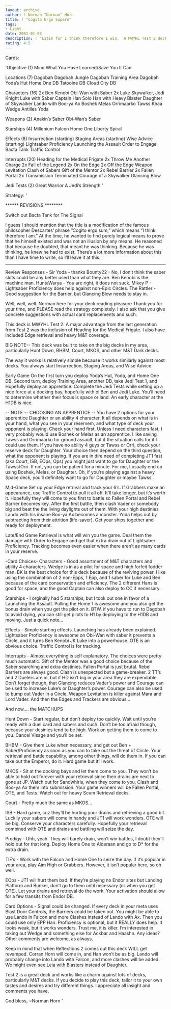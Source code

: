 ```yaml
---
layout: archive
author: ! Norman "Norman" Horn
title: ! "Cogito Ergo Supero"
tags:
- Light
date: 2001-01-03
description: ! "Latin for I think therefore I win.  A MWYHL Test 2 deck with destiny-6 recyclers for Edges and winning battles."
rating: 4.5
---
```

Cards: 

'Objective (1)
Mind What You Have Learned/Save You It Can

Locations (7)
Dagobah
Dagobah Jungle
Dagobah Training Area
Dagobah Yoda’s Hut
Home One DB
Tatooine DB
Cloud City DB

Characters (16)
2x Ben Kenobi
Obi-Wan with Saber
2x Luke Skywalker, Jedi Knight
Luke with Saber
Captain Han Solo
Han with Heavy Blaster
Daughter of Skywalker
Lando with Boo-ya Ax
Boshek
Melas
Orrimaarko
Tawss Khaa
Wedge Antilles
Yoda

Weapons (2)
Anakin’s Saber
Obi-Wan’s Saber

Starships (4)
Millenium Falcon
Home One
Liberty
Spiral

Effects (8)
Insurrection (starting)
Staging Areas (starting)
Wise Advice (starting)
Lightsaber Proficiency
Launching the Assault
Order to Engage
Bacta Tank
Traffic Control

Interrupts (20)
Heading for the Medical Frigate
2x Throw Me Another Charge
2x Fall of the Legend
2x On the Edge
2x Off the Edge
Weapon Levitation
Clash of Sabers
Gift of the Mentor
2x Rebel Barrier
2x Fallen Portal
2x Transmission Terminated
Courage of a Skywalker
Glancing Blow

Jedi Tests (2)
Great Warrior
A Jedi’s Strength '

Strategy: '

****** REVISIONS ********

Switch out Bacta Tank for The Signal

I guess I should mention that the title is a modification of the famous philosopher Descartes’ phrase ”Cogito ergo sum,” which means ”I think therefore I am.”  At the time, he wanted to find purely logical means to prove that he himself existed and was not an illusion by any means.  He reasoned that because he doubted, that meant he was thinking.  Because he was thinking, he knew he had to exist.  There’s a lot more information about this than I have time to write, so I’ll leave it at this.

************************
Review Responses -
Sir Yoda - thanks
Bounty22 - No, I don’t think the saber slots could be any better used than what they are.  Ben Kenobi is the machine man.
HuntaWarya - You are right, it does not suck.
Mikey P - Lightsaber Proficiency does help against non-Epic Circles.
The Rattler - Good suggestion for the Barrier, but Glancing Blow needs to stay in.

Well, well, well.  Norman here for your deck reading pleasure	Thank you for your time, and PLEASE read the strategy completely.  I also ask that you give concrete suggestions with actual card replacements and such.

This deck is MWYHL Test 2.  A major advantage from the last generation from Test 2 was the inclusion of Heading for the Medical Frigate.  I also have included Edge retrieval and heavy M&T coverage.

BIG NOTE-- This deck was built to take on the big decks in my area, particularly Hunt Down, BHBM, Court, MKOS, and other M&T Dark decks.

The way it works is relatively simple because it works similarly against most decks.  You always start Insurrection, Staging Areas, and Wise Advice.

Early Game On the first turn you deploy Yoda’s Hut, Yoda, and Home One DB.  Second turn, deploy Training Area, another DB, take Jedi Test 1, and Hopefully deploy an apprentice.  Complete the Jedi Tests while setting up a nice force at a docking bay, hopefully with ol’Ben and Jedi Luke.  You’ll need to determine whether their focus is space or land.  An early character at the H1DB is nice.

-- NOTE -- CHOOSING AN APPRENTICE --
You have 2 options for your apprentice Daughter or an ability 4 character.  It all depends on what is in your hand, what you see in your reservem, and what type of deck your opponent is playing.  Check your hand first.  Unless I need characters fast, I very probably would use Boshek or Melas as an apprentice.  I like saving Tawss and Orrimaarko for ground assault, but if the situation calls for it I could use them.  If you have no ability 4 guys or Tawss or Orri, check your reserve deck for Daughter.  Your choice then depend on the third question, what the opponent is playing.  If you are in dire need of completing JT1 fast (aka Court, ISB, EOps, Ops) you might just want to go for Daughter or the Tawss/Orri.	If not, you can be patient for a minute.  For me, I usually end up using Boshek, Melas, or Daughter.  Oh, if you’re playing against a heavy Space deck, you’ll definitely want to go for Daughter or maybe Tawss.

Mid-Game Set up your Edge retrival and track your 6’s.  If Grabbers make an appearance, use Traffic Control to pull it all off.	It’ll take longer, but it’s worth it.  Hopefully they will come to you first to battle so Fallen Portal and Rebel Barrier becomes key.  After the first battle, then clash Vader or somebody big and beat the the living daylights out of them.  With your high destinies Lando with his insane Boo-ya Ax becomes a monster.  Yoda helps out by subtracting from their attrition (life-saver).  Get your ships together and ready for deployment.

Late/End Game Retrieval is what will win you the game.  Deal them the damage with Order to Engage and get that extra drain out of Lightsaber Proficiency.  Tracking becomes even easier when there aren’t as many cards in your reserve.

-Card Choices-
Characters - Good assortment of M&T characters and ability 4 characters.  Wedge is in as a pilot for space and high forfeit fodder man.  BK is the best choice for this deck because of the reviving power.  I like using the combination of 2 non-Epps, 1 Epp, and 1 saber for Luke and Ben because of the card conservation and efficiency.  The 2 different Hans is good for space, and the good Captain can also deploy to CC if necessary.

Starships - I orginally had 5 starships, but I took out one in favor of a Launching the Assault.  Pulling the Home 1 is awesome and you also get the bonus drain when you get the pilot on it.	BTW, if you have to run to Dagobah to avoid dying, you can still get pilots to H1 by deploying to the H1DB and moving.	Just a quick note...

Effects - Simple starting effects.  Launching has already been explained.  Lightsaber Proficiency is awesome on Obi-Wan with saber it prevents a Circle, and it turns Ben Kenobi JK Luke into a powerhouse.  OTE is an obvious choice.	Traffic Control is for tracking.

Interrupts - Almost everything is self explanatory.  The choices were pretty much automatic.  Gift of the Mentor was a good choice because of the Saber searching and extra destinies.	Fallen Portal is just brutal.  Rebel Barriers are always good.	Clash is unexpected but a game-breaker.  2 TT’s and 2 Duelers are in, but if HD isn’t big in your area they are expendable.  Don’t forget though, that Glancing reduces Vader’s power and Courage can be used to increase Luke’s or Daughter’s power.  Courage can also be used to bump out Vader in a Circle. Weapon Levitation is killer against Mara and Lord Vader.  And then the Edges and Trackers are obvious...

And now.... the MATCHUPS

Hunt Down - Start regular, but don’t deploy too quickly.	Wait until you’re ready with a duel card and sabers and such.  Don’t be too afraid though, because your desinies tend to be high.  Work on getting them to come to you.  Cancel Visage and you’ll be set.

BHBM - Give them Luke when necessary, and get out Ben + Saber/Proficiency as soon as you can to take out the threat of Circle.	Your retrieval and battle capability, among other things, will do them in.  If you can take out the Emperor, do it.  Hard game but it’ll work.

MKOS - Sit at the docking bays and let them come to you.  They won’t be able to hold out forever with your retrieval since their drains are next to gone at JP.  Watch out for Sandwhirls, when they come to you, Clash and Boo-ya Ax them into submission.  Your game winners will be Fallen Portal, OTE, and Tests.  Watch out for heavy Scum Retrieval decks.

Court - Pretty much the same as MKOS...

ISB - Hard game, cuz they’ll be hurting your drains and retrieving a good bit.  Luckily your sabers will come in handy and JT1 will work wonders.  OTE will be big.  Conserve your characters carefully.	Hopefully your retrieval combined with OTE and drains and battling will seize the day.

Prodigy - Uhh, yeah.  They will barely drain, won’t win battles, I doubt they’ll hold out for that long.  Deploy Home One to Alderaan and go to D* for the extra drain.

TIE’s - Work with the Falcon and Home One to seize the day.  If it’s popular in your area, play Aim High or Grabbers.  However, it isn’t popular here, so oh well.

EOps - JT1 will hurt them bad.	If they’re playing no Endor sites but Landing Platform and Bunker, don’t go to them until necessary (or when you get OTE).	Let your drains and retrieval do the work.  Your activation should allow for a few transits from Endor DB.

Card Options - Signal could be changed.  If every deck in your meta uses Blast Door Controls, the Barriers could be taken out.	You might be able to use Lando in Falcon and more Clashes instead of Lando with Ax.  Then you could use only EPP Han.  Proficiency is optional, but it REALLY does help.  It looks weak, but it works wonders.	Trust me, it is killer.  I’m interested in taking out Wedge and something else for Ackbar and Haashn.  Any ideas?  Other comments are welcome, as always.

Keep in mind that when Reflections 2 comes out this deck WILL get revamped.  Corran Horn will come in, and Han won’t be as big.  Lando will probably change into Lando with Falcon, and more clashes will be added.  We might even see Leia with Blasters instead of Daughter.

Test 2 is a great deck and works like a charm against lots of decks, particularly M&T decks.  If you decide to play this deck, tailor it to your own tastes and desires and try different things.  I appreciate all insight and comments you have.

God bless,
~Norman Horn   '